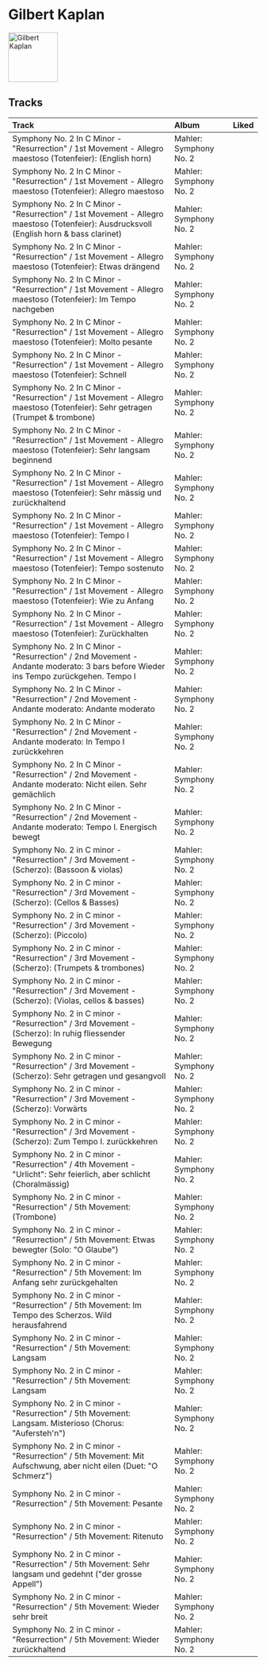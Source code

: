 
# Gilbert Kaplan


<img src="https://i.scdn.co/image/ab67616d0000b273d922833c60e1cf19f13d12b8" alt="Gilbert Kaplan" width="100" />

## Tracks

| Track                                                                                                                                   | Album                  | Liked   |
|:----------------------------------------------------------------------------------------------------------------------------------------|:-----------------------|:--------|
| Symphony No. 2 In C Minor - "Resurrection" / 1st Movement - Allegro maestoso (Totenfeier): (English horn)                               | Mahler: Symphony No. 2 |         |
| Symphony No. 2 In C Minor - "Resurrection" / 1st Movement - Allegro maestoso (Totenfeier): Allegro maestoso                             | Mahler: Symphony No. 2 |         |
| Symphony No. 2 In C Minor - "Resurrection" / 1st Movement - Allegro maestoso (Totenfeier): Ausdrucksvoll (English horn & bass clarinet) | Mahler: Symphony No. 2 |         |
| Symphony No. 2 In C Minor - "Resurrection" / 1st Movement - Allegro maestoso (Totenfeier): Etwas drängend                               | Mahler: Symphony No. 2 |         |
| Symphony No. 2 In C Minor - "Resurrection" / 1st Movement - Allegro maestoso (Totenfeier): Im Tempo nachgeben                           | Mahler: Symphony No. 2 |         |
| Symphony No. 2 In C Minor - "Resurrection" / 1st Movement - Allegro maestoso (Totenfeier): Molto pesante                                | Mahler: Symphony No. 2 |         |
| Symphony No. 2 In C Minor - "Resurrection" / 1st Movement - Allegro maestoso (Totenfeier): Schnell                                      | Mahler: Symphony No. 2 |         |
| Symphony No. 2 In C Minor - "Resurrection" / 1st Movement - Allegro maestoso (Totenfeier): Sehr getragen (Trumpet & trombone)           | Mahler: Symphony No. 2 |         |
| Symphony No. 2 In C Minor - "Resurrection" / 1st Movement - Allegro maestoso (Totenfeier): Sehr langsam beginnend                       | Mahler: Symphony No. 2 |         |
| Symphony No. 2 In C Minor - "Resurrection" / 1st Movement - Allegro maestoso (Totenfeier): Sehr mässig und zurückhaltend                | Mahler: Symphony No. 2 |         |
| Symphony No. 2 In C Minor - "Resurrection" / 1st Movement - Allegro maestoso (Totenfeier): Tempo I                                      | Mahler: Symphony No. 2 |         |
| Symphony No. 2 In C Minor - "Resurrection" / 1st Movement - Allegro maestoso (Totenfeier): Tempo sostenuto                              | Mahler: Symphony No. 2 |         |
| Symphony No. 2 In C Minor - "Resurrection" / 1st Movement - Allegro maestoso (Totenfeier): Wie zu Anfang                                | Mahler: Symphony No. 2 |         |
| Symphony No. 2 In C Minor - "Resurrection" / 1st Movement - Allegro maestoso (Totenfeier): Zurückhalten                                 | Mahler: Symphony No. 2 |         |
| Symphony No. 2 In C Minor - "Resurrection" / 2nd Movement - Andante moderato: 3 bars before Wieder ins Tempo zurückgehen. Tempo I       | Mahler: Symphony No. 2 |         |
| Symphony No. 2 In C Minor - "Resurrection" / 2nd Movement - Andante moderato: Andante moderato                                          | Mahler: Symphony No. 2 |         |
| Symphony No. 2 In C Minor - "Resurrection" / 2nd Movement - Andante moderato: In Tempo I zurückkehren                                   | Mahler: Symphony No. 2 |         |
| Symphony No. 2 In C Minor - "Resurrection" / 2nd Movement - Andante moderato: Nicht eilen. Sehr gemächlich                              | Mahler: Symphony No. 2 |         |
| Symphony No. 2 In C Minor - "Resurrection" / 2nd Movement - Andante moderato: Tempo I. Energisch bewegt                                 | Mahler: Symphony No. 2 |         |
| Symphony No. 2 in C minor - "Resurrection" / 3rd Movement - (Scherzo): (Bassoon & violas)                                               | Mahler: Symphony No. 2 |         |
| Symphony No. 2 in C minor - "Resurrection" / 3rd Movement - (Scherzo): (Cellos & Basses)                                                | Mahler: Symphony No. 2 |         |
| Symphony No. 2 in C minor - "Resurrection" / 3rd Movement - (Scherzo): (Piccolo)                                                        | Mahler: Symphony No. 2 |         |
| Symphony No. 2 in C minor - "Resurrection" / 3rd Movement - (Scherzo): (Trumpets & trombones)                                           | Mahler: Symphony No. 2 |         |
| Symphony No. 2 in C minor - "Resurrection" / 3rd Movement - (Scherzo): (Violas, cellos & basses)                                        | Mahler: Symphony No. 2 |         |
| Symphony No. 2 in C minor - "Resurrection" / 3rd Movement - (Scherzo): In ruhig fliessender Bewegung                                    | Mahler: Symphony No. 2 |         |
| Symphony No. 2 in C minor - "Resurrection" / 3rd Movement - (Scherzo): Sehr getragen und gesangvoll                                     | Mahler: Symphony No. 2 |         |
| Symphony No. 2 in C minor - "Resurrection" / 3rd Movement - (Scherzo): Vorwärts                                                         | Mahler: Symphony No. 2 |         |
| Symphony No. 2 in C minor - "Resurrection" / 3rd Movement - (Scherzo): Zum Tempo I. zurückkehren                                        | Mahler: Symphony No. 2 |         |
| Symphony No. 2 in C minor - "Resurrection" / 4th Movement - "Urlicht": Sehr feierlich, aber schlicht (Choralmässig)                     | Mahler: Symphony No. 2 |         |
| Symphony No. 2 in C minor - "Resurrection" / 5th Movement: (Trombone)                                                                   | Mahler: Symphony No. 2 |         |
| Symphony No. 2 in C minor - "Resurrection" / 5th Movement: Etwas bewegter (Solo: "O Glaube")                                            | Mahler: Symphony No. 2 |         |
| Symphony No. 2 in C minor - "Resurrection" / 5th Movement: Im Anfang sehr zurückgehalten                                                | Mahler: Symphony No. 2 |         |
| Symphony No. 2 in C minor - "Resurrection" / 5th Movement: Im Tempo des Scherzos. Wild herausfahrend                                    | Mahler: Symphony No. 2 |         |
| Symphony No. 2 in C minor - "Resurrection" / 5th Movement: Langsam                                                                      | Mahler: Symphony No. 2 |         |
| Symphony No. 2 in C minor - "Resurrection" / 5th Movement: Langsam                                                                      | Mahler: Symphony No. 2 |         |
| Symphony No. 2 in C minor - "Resurrection" / 5th Movement: Langsam. Misterioso (Chorus: "Aufersteh'n")                                  | Mahler: Symphony No. 2 |         |
| Symphony No. 2 in C minor - "Resurrection" / 5th Movement: Mit Aufschwung, aber nicht eilen (Duet: "O Schmerz")                         | Mahler: Symphony No. 2 |         |
| Symphony No. 2 in C minor - "Resurrection" / 5th Movement: Pesante                                                                      | Mahler: Symphony No. 2 |         |
| Symphony No. 2 in C minor - "Resurrection" / 5th Movement: Ritenuto                                                                     | Mahler: Symphony No. 2 |         |
| Symphony No. 2 in C minor - "Resurrection" / 5th Movement: Sehr langsam und gedehnt ("der grosse Appell")                               | Mahler: Symphony No. 2 |         |
| Symphony No. 2 in C minor - "Resurrection" / 5th Movement: Wieder sehr breit                                                            | Mahler: Symphony No. 2 |         |
| Symphony No. 2 in C minor - "Resurrection" / 5th Movement: Wieder zurückhaltend                                                         | Mahler: Symphony No. 2 |         |